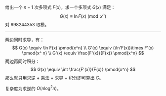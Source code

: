 给出一个 $n-1$​ 次多项式 $F(x)$​，求一个多项式 $G(x)$​ 满足：
$$
G(x) \equiv \ln F(x) \pmod{x^n}
$$
对 $998244353$ 取模。

---

两边同时求导，有：
$$
G(x) \equiv \ln F(x) \pmod{x^n} \\
G'(x) \equiv (\ln'F(x))\times F'(x) \pmod{x^ n} \\
G'(x) \equiv \frac{F'(x)}{F(x)} \pmod{x^n}
$$
两边再同时积分：
$$
G(x) \equiv \int \frac{F'(x)}{F(x)} \pmod{x^n}
$$
那么就只用求逆 + 乘法 + 求导 + 积分即可算出 $G$。

复杂度为求逆的 $O(n \log^2 n)$​。​